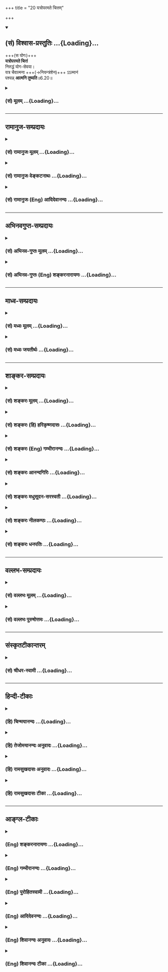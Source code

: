 +++
title = "20 यत्रोपरमते चित्तम्"

+++
<div class="js_include" newlevelforh1="2" title="(सं) विश्वास-प्रस्तुतिः" unfilled url="/mahAbhAratam/vyAsaH/shlokashaH/06-bhIShma-parva/03-bhagavad-gItA-parva/saMskRtam/vishvAsa-prastutiH/06_Atma-saMyama-yogaH_a/20_yatroparamate_chi.md">
<details open><summary><h2>(सं) विश्वास-प्रस्तुतिः ...{Loading}...</h2></summary>

+++(स योगः)+++  
**यत्रोपरमते चित्तं**  
निरुद्धं योग-सेवया।  
यत्र चैवात्मना +++(→नियन्त्रंशेन)+++ ऽऽत्मानं  
पश्यन्न् **आत्मनि तुष्यति**॥6.20॥
</details>
</div>
<div class="js_include collapsed" newlevelforh1="3" title="(सं) मूलम्" unfilled url="/mahAbhAratam/vyAsaH/shlokashaH/06-bhIShma-parva/03-bhagavad-gItA-parva/saMskRtam/mUlam/06_Atma-saMyama-yogaH_a/20_yatroparamate_chi.md">
<details><summary><h3>(सं) मूलम् ...{Loading}...</h3></summary>

यत्रोपरमते चित्तं निरुद्धं योगसेवया।  
यत्र चैवात्मनाऽऽत्मानं पश्यन्नात्मनि तुष्यति।।6.20।।
</details>
</div>


_________________
## रामानुज-सम्प्रदायः
<div class="js_include collapsed" newlevelforh1="3" title="(सं) रामानुजः मूलम्" unfilled url="/mahAbhAratam/vyAsaH/shlokashaH/06-bhIShma-parva/03-bhagavad-gItA-parva/saMskRtam/rAmAnujaH/mUlam/06_Atma-saMyama-yogaH_a/20_yatroparamate_chi.md">
<details><summary><h3>(सं) रामानुजः मूलम् ...{Loading}...</h3></summary>

।।6.20।।**योगसेवया** हेतुना सर्वत्र **निरुद्धं चित्तं यत्र** योगे
**उपरमते** अतिशयितसुखम् इदम् एव इति रमते **यत्र च** योगे **आत्मना** मनसा
**आत्मानं पश्यन्** अन्यनिरपेक्षम् **आत्मनि एव तुष्यति।**

</details>
</div>
<div class="js_include collapsed" newlevelforh1="3" title="(सं) रामानुजः वेङ्कटनाथः" unfilled url="/mahAbhAratam/vyAsaH/shlokashaH/06-bhIShma-parva/03-bhagavad-gItA-parva/saMskRtam/rAmAnujaH/venkaTanAthaH/06_Atma-saMyama-yogaH_a/20_yatroparamate_chi.md">
<details><summary><h3>(सं) रामानुजः वेङ्कटनाथः ...{Loading}...</h3></summary>

  
  
।।6.20।। पुनरपि योगदशैव आदरातिरेकाय निरतिशयपुरुषार्थत्वप्रतिपादनेन
प्रपञ्च्यते यत्र इत्यादिभिः। निरुद्धं इत्यत्र
परिगृहीतत्वविनष्टत्वादिभ्रमव्युदासाय योगसेवया हेतुना सर्वत्र
निरुद्धमित्युक्तम्। सर्वतो निरुद्धमित्युक्ते प्रवृत्तस्य निवारणमात्रं
प्रतीयेतसर्वत्र इत्युक्ते तूत्तरोत्तरप्रवृत्त्यनुदयोऽपि सिध्यतीति
सप्तमीनिर्देशः। योगसेवया निरुद्धं यत्रोपरमते इत्युक्ते योगस्य
पृथगुपादानात् यच्छब्दार्थस्य योगाद्व्यतिरेकः प्रतीयेतेति
तद्व्युदासाययोगसंज्ञितम् इति वक्ष्यमाणान्वयेनयत्र योग इत्युक्तम्। यत्र
यस्मिन् काले इति परोक्तमयुक्तम् उपरितनयच्छब्दभिन्नार्थत्वप्रसङ्गात्
प्रतिनिर्देशस्थयोगशब्दानन्वयाच्चेति भावः। यत्रोपरमते इत्यत्र यतो
विच्छिद्यत इति भ्रमापाकरणायाहअतिशयितेति। यत्र सिद्धेऽन्यत उपरमत
इत्यध्याहारेण योजना न युक्ता तथा सतिनिरुद्धं इत्यनेन पुनरुक्तिश्च
स्यात्। उपसर्गाणां च नानार्थत्वादयमेवातिशयितार्थ उपपन्नः।
आसक्तिप्रतिपादनद्वारा तात्पर्येण वायमर्थः सिध्यतीति भावः। यत्र
चैवेत्येवकारस्य यथाक्रमान्वये प्रयोजनाभावात् उचितान्वयप्रदर्शनाय
आत्मन्येव तुष्यतीत्युक्तम्। अन्यनिरपेक्षमित्यवधारणतोषशब्दाभ्यां
अर्थसिद्धोक्तिः। यद्वाआत्मानं पश्यंस्तुष्यति इत्येतावतैव विवक्षितसिद्धौ
पुनरात्मनीति निर्देशः तदन्यव्युदासार्थ इत्यभिप्रायः। आत्मनि
परमात्मानमिति योजना तु जीवयोगविषयत्वादिहासङ्गता।
अतीन्द्रियमित्युक्तत्वात् परिशेषात् औचित्याच्चबुद्धिग्राह्यम् इत्यत्र
बुद्धिं विशिनष्टि आत्मबुद्ध्येकेति। आत्यन्तिकं
पुनर्दुःखसम्भेदरहितमित्यर्थः। यदेवंविधं सुखं तद्यत्र वेत्तीत्यन्वयः।
यद्वा यत्तदिति पिण्डितं प्रसिद्ध्यतिशयार्थं तदित्येवार्थः। केचित्तु
यत्तच्छब्दान्वयप्रकारमजानन्तःसुखमात्यन्तिकं यत्र इति पठन्तिवेत्ति यत्र
इति यत्रशब्दः पूर्वोत्तरवाक्यसाधारणतया मध्ये प्रयुक्तः।
वेत्तीत्यस्यापवर्गदशानुभाव्यसुखप्रतिसन्धानपरत्वव्युदासाय
योगरूपापारोक्ष्याभिप्रायेणअनुभवतीत्युक्तम्। आत्मनि तुष्यति इति
पूर्वमितरसुखनिरपेक्षत्वपरम्। सुखमात्यन्तिकम् इत्यादिकं
तुस्वरूपसुखानुभवपरमित्यपौनरुक्त्यम्। सुखातिरेकेणेति उक्त एवाचलनहेतुरुचित
इति भावः। प्रामाणिकार्थान्न चलतीति वा सम्यक् चलतीति वा निर्वहणं मन्दम्।
योगदशायां च सुखातिरेकेण स्वरसतस्तदवस्थयैव
चिरतरावस्थानाभिधानमुचितमपेक्षितं चेत्यभिप्रायेणतत्त्वतः
इत्यस्यतद्भावादिति प्रतिपदमुक्तम्। इतरविषयनिरोधनैरपेक्ष्येयत्र इति
श्लोकेनोक्ते। तत आत्मस्वरूपसुखानुभवस्तस्य स्वरसवाहितया दुर्विच्छेदत्वं
चसुखम् इति श्लोकेनाभिहिते। अथयं लब्ध्वा इति श्लोकेन योगविरतिकालेष्वपि
तस्यैवाभिलाषपदत्वाद्बाह्यसुखाभिलाषेण दुःखेन चानास्कन्दनमुच्यत इति
विभागज्ञापनाभिप्रायेणयोगाद्विरत इत्यादिकमुक्तम्। योगदशायां तु
लाभान्तरप्रतिसन्धानमेव नास्तीति भावः। गुरुणापि
इत्युक्तगौरवव्यञ्जनायगुणवत्पुत्रवियोगादिनेत्युक्तम्। पुत्रजन्मविपत्तिभ्यां
न परं सुखदुःखयोः इति ह्याहुः। न विचाल्यते योगप्रतिकूलमवसादं न
गच्छतीत्यर्थः। दुःखसंयोगस्य वियोगस्तस्यासम्बन्धः अभाव इत्यर्थः। स च
भावान्तरमिति ज्ञापनायाह दुःखसंयोगप्रत्यनीकाकारमिति। दुःखसंयोगस्य वियोगो
यत्रेति व्यधिकरणबहुव्रीहौ फलितोक्तिरियम्। अथवा वियोगशब्दोऽत्र
वियुज्यतेऽनेनेति करणार्थघञन्तो वियोगहेतुपर इति भावः। निर्विण्णचेतसेति
पदच्छेदे संसारे तापत्रयेष्वेवेत्यध्याहारः स्यात् तत्तु सप्रयोजने
योजनान्तरे सम्भवति न युक्तम् तस्मादनिर्निण्णचेतसेति पदच्छेदः।
निश्चयशब्दोऽपि तेनैव हेतुसमर्पणेनान्वितः न तुयोक्तव्यः इत्यनेन
निरर्थकान्वयप्रसङ्गात्। अनिर्विण्णत्वहेतुश्च निश्चयः
पूर्वोक्तनिरतिशयपुरुषार्थत्वेनैव स्यात् तदेतदखिलमभिसन्धायाह स
एवमिति। एवंरूपो निरतिशयपुरुषार्थरूप इत्यर्थः। योक्तव्यः इत्युक्तत्वात्
आरम्भोपकारकत्वद्योतनायआरम्भदशायामित्युक्तम्। मनसा क्लिश्यमानस्तु समाधानं
च कामयेत्। अनिर्वेदं मुनिर्गच्छन् कुर्यादेवात्मनो हितम्। इति
ह्युच्यते।। अतो विरक्त्युपयुक्तो निर्वेदोऽन्यः अयं त्वन्यादृश
इतिहृष्टचेतसेत्युक्तम्। योक्तव्यः कर्तव्य इत्यर्थः।

</details>
</div>
<div class="js_include collapsed" newlevelforh1="3" title="(सं) रामानुजः (Eng) आदिदेवानन्दः" unfilled url="/mahAbhAratam/vyAsaH/shlokashaH/06-bhIShma-parva/03-bhagavad-gItA-parva/saMskRtam/rAmAnujaH/english/AdidevAnandaH/06_Atma-saMyama-yogaH_a/20_yatroparamate_chi.md">
<details><summary><h3>(सं) रामानुजः (Eng) आदिदेवानन्दः ...{Loading}...</h3></summary>

6.20 - 6.23 Where, through the practice of Yoga, the mind, which is subdued everywhere by such practice, 'rejoices', i.e., rejoices in surpassing felicity; and where, perceiving through Yoga 'the self
(Atman)' by 'the mind (Atman)' one is delighted by the self and indifferent to all other objects; and where, through Yoga, one 'knows',
i.e., experiences that infinite happiness which can be grasped only by the 'intellect' contemplating on the self, but is beyond the grasp of the senses; where, remaining in that Yoga, one does not 'swerve from that state,' because of the overwhelming happiness that state confers;
having gained which, he desires for it alone, even when he is awakened from Yoga, and does not hold anything else as a gain; where one is not moved even by 'the heaviest sorrow' caused by any berevaement like that of a virtuous son - let him know that disunion from all union with pain,
i.e., which forms the opposite of union with pain, is called by the term Yoga. This Yoga must be practised with the determination of its nature as such from the beginning with a mind free from despondency, i.e., with zestful exaltation.

</details>
</div>


_________________
## अभिनवगुप्त-सम्प्रदायः
<div class="js_include collapsed" newlevelforh1="3" title="(सं) अभिनव-गुप्तः मूलम्" unfilled url="/mahAbhAratam/vyAsaH/shlokashaH/06-bhIShma-parva/03-bhagavad-gItA-parva/saMskRtam/abhinava-guptaH/mUlam/06_Atma-saMyama-yogaH_a/20_yatroparamate_chi.md">
<details><summary><h3>(सं) अभिनव-गुप्तः मूलम् ...{Loading}...</h3></summary>
<div class="js_include" includetitle="false" newlevelforh1="2" unfilled="" url="/mahAbhAratam/vyAsaH/shlokashaH/06-bhIShma-parva/02-bhagavad-gItA-parva/saMskRtam/abhinava-guptaH/mUlam/06_Atma-saMyama-yogaH_a/23_taM_vidyAd.md"></div>
</details>
</div>
<div class="js_include collapsed" newlevelforh1="3" title="(सं) अभिनव-गुप्तः (Eng) शङ्करनारायणः" unfilled url="/mahAbhAratam/vyAsaH/shlokashaH/06-bhIShma-parva/03-bhagavad-gItA-parva/saMskRtam/abhinava-guptaH/english/shankaranArAyaNaH/06_Atma-saMyama-yogaH_a/20_yatroparamate_chi.md">
<details><summary><h3>(सं) अभिनव-गुप्तः (Eng) शङ्करनारायणः ...{Loading}...</h3></summary>

6.20 See Comment under 6.23

</details>
</div>


_________________
## माध्व-सम्प्रदायः
<div class="js_include collapsed" newlevelforh1="3" title="(सं) मध्वः मूलम्" unfilled url="/mahAbhAratam/vyAsaH/shlokashaH/06-bhIShma-parva/03-bhagavad-gItA-parva/saMskRtam/madhvaH/mUlam/06_Atma-saMyama-yogaH_a/20_yatroparamate_chi.md">
<details><summary><h3>(सं) मध्वः मूलम् ...{Loading}...</h3></summary>

।।6.20।। आत्मना मनसा आत्मनि देहे आत्मानं भगवन्तं पश्यन्।

</details>
</div>
<div class="js_include collapsed" newlevelforh1="3" title="(सं) मध्वः जयतीर्थः" unfilled url="/mahAbhAratam/vyAsaH/shlokashaH/06-bhIShma-parva/03-bhagavad-gItA-parva/saMskRtam/madhvaH/jayatIrthaH/06_Atma-saMyama-yogaH_a/20_yatroparamate_chi.md">
<details><summary><h3>(सं) मध्वः जयतीर्थः ...{Loading}...</h3></summary>

।।6.20।। यत्र चैवात्मना इत्यत्र पदत्रयं व्याख्याति **आत्मने**ति।
अन्वयापेक्षया व्युत्क्रमः। पश्यन्निति स्थानविवेकार्थमुक्तम्।

</details>
</div>


_________________
## शाङ्कर-सम्प्रदायः
<div class="js_include collapsed" newlevelforh1="3" title="(सं) शङ्करः मूलम्" unfilled url="/mahAbhAratam/vyAsaH/shlokashaH/06-bhIShma-parva/03-bhagavad-gItA-parva/saMskRtam/shankaraH/mUlam/06_Atma-saMyama-yogaH_a/20_yatroparamate_chi.md">
<details><summary><h3>(सं) शङ्करः मूलम् ...{Loading}...</h3></summary>

।।6.20।। **यत्र** यस्मिन् काले **उपरमते चित्तम्** उपरतिं गच्छति
**निरुद्धं** सर्वतो निवारितप्रचारं **योगसेवया** योगानुष्ठानेन **यत्र
चैव** यस्मिंश्च काले **आत्मना** समाधिपरिशुद्धेन अन्तःकरणेन **आत्मानं**
परं चैतन्यं ज्योतिःस्वरूपं **पश्यन्** उपलभमानः स्वे एव **आत्मनि
तुष्यति** तुष्टिं भजते।। किञ्च

</details>
</div>
<div class="js_include collapsed" newlevelforh1="3" title="(सं) शङ्करः (हि) हरिकृष्णदासः" unfilled url="/mahAbhAratam/vyAsaH/shlokashaH/06-bhIShma-parva/03-bhagavad-gItA-parva/saMskRtam/shankaraH/hindI/harikRShNadAsaH/06_Atma-saMyama-yogaH_a/20_yatroparamate_chi.md">
<details><summary><h3>(सं) शङ्करः (हि) हरिकृष्णदासः ...{Loading}...</h3></summary>

।।6.20।। इस प्रकार योगाभ्यासके बलसे वायुरहित स्थानमें रखे हुए दीपककी
भाँति एकाग्र किया हुआ योगसाधनसे निरुद्ध किया हुआ सब ओरसे चञ्चलतारहित
किया हुआ चित्त जिस समय उपरत होता है उपरतिको प्राप्त होता है। तथा जिस
कालमें समाधिद्वारा अति निर्मल ( स्वच्छ ) हुए अन्तःकरणसे परम चैतन्य
ज्योतिःस्वरूप आत्माका साक्षात् करता हुआ वह अपने आपमें ही संतुष्ट हो जाता
है तृप्ति लाभ कर लेता है।

</details>
</div>
<div class="js_include collapsed" newlevelforh1="3" title="(सं) शङ्करः (Eng) गम्भीरानन्दः" unfilled url="/mahAbhAratam/vyAsaH/shlokashaH/06-bhIShma-parva/03-bhagavad-gItA-parva/saMskRtam/shankaraH/english/gambhIrAnandaH/06_Atma-saMyama-yogaH_a/20_yatroparamate_chi.md">
<details><summary><h3>(सं) शङ्करः (Eng) गम्भीरानन्दः ...{Loading}...</h3></summary>

6.20 Yatra, at the time when; cittam, the mind; niruddham, restrained,
entirely prevented from wandering; uparamate, gets withdrawn;
yoga-sevaya, through the practice of Yoga; ca, and; yatra eva, just
when, at the very moment when; pasyan, by seeing, by experiencing;
atmanam, the Self, which by nature is the supreme light of
Consciousness; atmana, by the self, by the mind purified by
concentration; tusyati, one remains contented, gets delighted; atmani
eva, in one's own Self alone-. \[Samadhi is of two kinds, Samprajnata
and Asamprajnata. The concentration called right knowledge (Samprajnata)
is that which is followed by reasoning, discrimination, blisss and
unqualified egoism. Asamprajnata is that which is attained by the
constant practice of cessation of all mental activity, in which the
citta retains only the unmanifested impressions.-Cf. C. W., Vol. I,
1962, pp. 210, 212. According to A.G. the verses upto 6.20 state in a
general way the characteristics of samadhi. From the present verse to
the 25th, Asamprajnata-samadhi is introduced and defined.-Tr.\] Besides,

</details>
</div>
<div class="js_include collapsed" newlevelforh1="3" title="(सं) शङ्करः आनन्दगिरिः" unfilled url="/mahAbhAratam/vyAsaH/shlokashaH/06-bhIShma-parva/03-bhagavad-gItA-parva/saMskRtam/shankaraH/AnandagiriH/06_Atma-saMyama-yogaH_a/20_yatroparamate_chi.md">
<details><summary><h3>(सं) शङ्करः आनन्दगिरिः ...{Loading}...</h3></summary>

।।6.20।। द्विविधः समाधिः संप्रज्ञातोऽसंप्रज्ञातश्च
ध्येयैकाकारसत्त्ववृत्तिर्भेदेन कथंचिज्ज्ञायमाना संप्रज्ञातः समाधिः कथमपि
पृथगज्ञायमाना सैव सत्त्ववृत्तिरसंप्रज्ञातः समाधिः तत्र सामान्येन
समाधिलक्षणमभिधायासंप्रज्ञातस्य समाधेरधुना लक्षणं विवक्षन्नाह **एवमिति।**
काले समाध्युपलक्षिते। एवकारस्तुष्यतीत्यनेन संबध्यते। चकारस्य संबन्धमाह
**यस्मिंश्चेति।** कालस्तु पूर्ववत्। कर्मकारकत्वेन निर्दिष्टमात्मानं
तत्पदार्थत्वेन व्याचष्टे **परमिति।** आत्मनीत्यस्य त्वंपदार्थविषयत्वमाह
**स्व एवेति।** परमात्मानं प्रतीच्येव
तद्भावेनापरोक्षीकुर्वन्नतुष्टिहेत्वभावात्तुष्यत्येवेत्यर्थः। तस्मिन्काले
योगसिद्धिर्भवतीति शेषः।

</details>
</div>
<div class="js_include collapsed" newlevelforh1="3" title="(सं) शङ्करः मधुसूदन-सरस्वती" unfilled url="/mahAbhAratam/vyAsaH/shlokashaH/06-bhIShma-parva/03-bhagavad-gItA-parva/saMskRtam/shankaraH/madhusUdana-sarasvatI/06_Atma-saMyama-yogaH_a/20_yatroparamate_chi.md">
<details><summary><h3>(सं) शङ्करः मधुसूदन-सरस्वती ...{Loading}...</h3></summary>

।।6.20।। एवं सामान्येन समाधिमुक्त्वा निरोधसमाधिं विस्तरेण विवरीतुमारभते
यत्र यस्मिन्परिणामविशेषे योगसेवया योगाभ्यासपाटवेन जाते सति चित्तं
निरुद्धमेकविषयकवृत्तिप्रवाहरूपामेकाग्रतां त्यक्त्वा
निरिन्धनाग्निवदुपशाम्यन्निर्वृत्तिकतया सर्ववृत्तिनिरोधरूपेण परिणतं भवति
यत्र यस्मिंश्च परिणामे सति आत्मना
रजस्तमोऽनभिभूतशुद्धसत्त्वमात्रेणान्तःकरणेनात्मानं प्रत्यक्चैतन्यं
परमात्माभिन्नं सच्चिदानन्दघनमनन्तद्वितीयं पश्यन् वेदान्तप्रमाणजया
वृत्त्या साक्षात्कुर्वन्नात्मन्येव परमानन्दघने तुष्यति न
देहेन्द्रियसंघाते न वा तद्भोग्येऽन्यत्र। परमात्मदर्शने
सत्यतुष्टिहेत्वभावात्तुष्यत्येवेति वा। तमन्तःकरणपरिणामं
सर्वचित्तवृत्तिनिरोधरूपं योगं विद्यादिति परेणान्वयः। यत्र काल इति तु
व्याख्यानमसाधु तच्छब्दानन्वयात्।

</details>
</div>
<div class="js_include collapsed" newlevelforh1="3" title="(सं) शङ्करः नीलकण्ठः" unfilled url="/mahAbhAratam/vyAsaH/shlokashaH/06-bhIShma-parva/03-bhagavad-gItA-parva/saMskRtam/shankaraH/nIlakaNThaH/06_Atma-saMyama-yogaH_a/20_yatroparamate_chi.md">
<details><summary><h3>(सं) शङ्करः नीलकण्ठः ...{Loading}...</h3></summary>

।।6.20।।**यत्रेति।** एवं चित्तमेकाग्रीभूतं सत् योगसेवया निरुद्धं यत्र
यस्यामवस्थायामुपरमते विलीनं भवति यत्र वा आत्मना चित्तेनात्मानं
निर्विकल्पं पश्यन्नात्मनि तुष्यति न बाह्यार्थे तुष्टिं भजते।

</details>
</div>
<div class="js_include collapsed" newlevelforh1="3" title="(सं) शङ्करः धनपतिः" unfilled url="/mahAbhAratam/vyAsaH/shlokashaH/06-bhIShma-parva/03-bhagavad-gItA-parva/saMskRtam/shankaraH/dhanapatiH/06_Atma-saMyama-yogaH_a/20_yatroparamate_chi.md">
<details><summary><h3>(सं) शङ्करः धनपतिः ...{Loading}...</h3></summary>

।।6.20।। द्विविधः समाधिः संप्रज्ञातोऽसंप्रज्ञातश्चेति। तत्र
ध्येयैकाकारसत्त्ववृत्तिर्भेदेन कथंचिज्ज्ञायमाना आद्यः। कथमपि
पृथगज्ञायमाना सैव सत्त्ववृत्तिर्द्वितीयः। तत्राद्यं प्रदर्श्य इदानीं
द्वितीयस्य लक्षणं विवक्षन्नाह यत्रेति। निरुद्धं सर्वतो निवारितप्रचारं
यत्र चैव यस्मिंश्च काले आत्मना समाधिपरिशुद्धेनान्तःकरणेनात्मानं परं
तत्पदार्थ ज्योतिःस्वरुपं पश्यन्नुपलभमाः त्वंपदार्थ आत्मन्येव तुष्यति
परमात्मानं प्रत्यक्चैतन्यएव तद्भावेनापरोक्षीकुर्वन्
अतुष्टिनिदानाभावात्तुष्टिं लभत एवेत्यर्थः।

</details>
</div>


_________________
## वल्लभ-सम्प्रदायः
<div class="js_include collapsed" newlevelforh1="3" title="(सं) वल्लभः मूलम्" unfilled url="/mahAbhAratam/vyAsaH/shlokashaH/06-bhIShma-parva/03-bhagavad-gItA-parva/saMskRtam/vallabhaH/mUlam/06_Atma-saMyama-yogaH_a/20_yatroparamate_chi.md">
<details><summary><h3>(सं) वल्लभः मूलम् ...{Loading}...</h3></summary>

।।6.20।। तमेव योगं स्वरूपतः फलतश्च लक्षयति यत्रेति सार्धैस्त्रिभिः। यत्र
यस्मिन् काले योगतन्त्रसेवया निरुद्धं चित्तमुपरमते सर्वत इति
स्वरूपलक्षणमुक्तम्। तथाच पातञ्जलसूत्रम् 1।2योगश्चित्तवृत्तिनिरोधः इति।

</details>
</div>
<div class="js_include collapsed" newlevelforh1="3" title="(सं) वल्लभः पुरुषोत्तमः" unfilled url="/mahAbhAratam/vyAsaH/shlokashaH/06-bhIShma-parva/03-bhagavad-gItA-parva/saMskRtam/vallabhaH/puruShottamaH/06_Atma-saMyama-yogaH_a/20_yatroparamate_chi.md">
<details><summary><h3>(सं) वल्लभः पुरुषोत्तमः ...{Loading}...</h3></summary>

  
  
।।6.20।। यस्मिन् योगे मनश्चञ्चलं न भवति स कीदृशो योगः इत्यपेक्षायामाह
यत्रेति सार्धैस्त्रिभिः। यत्र यस्यामवस्थायां योगसेवया
भावात्मकसंयोगरूपभगवत्सेवया स्वभोगादिभ्यो निरुद्धं चित्तमुपरमते
संयोगावस्थाभावरूपसमीपे रमते। यत्र चावस्थाविशेषे विविधभावस्फूर्तावात्मना
भावरूपेणाऽऽत्मानं भावरूपं पश्यन् आत्मन्येव भावरूप एव तुष्यतितं
योगसंज्ञितं विद्यात् इति तुर्ये 23 श्लोकत्रयस्याऽन्वयः।  
  

</details>
</div>


_________________
## संस्कृतटीकान्तरम्
<div class="js_include collapsed" newlevelforh1="3" title="(सं) श्रीधर-स्वामी" unfilled url="/mahAbhAratam/vyAsaH/shlokashaH/06-bhIShma-parva/03-bhagavad-gItA-parva/saMskRtam/shrIdhara-svAmI/06_Atma-saMyama-yogaH_a/20_yatroparamate_chi.md">
<details><summary><h3>(सं) श्रीधर-स्वामी ...{Loading}...</h3></summary>

।।6.20।। यं संन्यासमिति प्राहुर्योगं तं विद्धि पाण्डवेत्यादौ कर्मैव
योगशब्देनोक्तं नात्यश्नतस्तु योगोस्तीत्यादौ तु समाधिर्योगशब्देनोक्तः।
तत्र मुख्यो योगः क इत्यपेक्षायां समाधिमेव स्वरूपतः फलतश्च लक्षयन्स एव
मुख्यो योग इत्याह **यत्रेति सार्धैस्त्रिभिः।** यत्र यस्मिन्नवस्थाविशेषे
योगाभ्यासेन निरुद्धं चित्तमुपरतं भवतीति योगस्य स्वरूपलक्षणमुक्तम्। तथाच
पातञ्जलं सूत्रम्योगश्चित्तवृत्तिनिरोधः इति। इष्टप्राप्तिलक्षणेन फलेन
तमेव लक्षयति। यत्र च यस्मिन्नवस्थाविशेषे आत्मना शुद्धेन मनसात्मानमेव
पश्यति नतु देहादि पश्यंश्चात्मन्येव तुष्यति नतु विषयेषु। यत्रेत्यादीनां
यच्छब्दानां तं योगसंज्ञितं विद्यादिति चतुर्थेनान्वयः।

</details>
</div>


_________________
## हिन्दी-टीकाः
<div class="js_include collapsed" newlevelforh1="3" title="(हि) चिन्मयानन्दः" unfilled url="/mahAbhAratam/vyAsaH/shlokashaH/06-bhIShma-parva/03-bhagavad-gItA-parva/hindI/chinmayAnandaH/06_Atma-saMyama-yogaH_a/20_yatroparamate_chi.md">
<details><summary><h3>(हि) चिन्मयानन्दः ...{Loading}...</h3></summary>

।।6.20।। No commentary.

</details>
</div>
<div class="js_include collapsed" newlevelforh1="3" title="(हि) तेजोमयानन्दः अनुवादः" unfilled url="/mahAbhAratam/vyAsaH/shlokashaH/06-bhIShma-parva/03-bhagavad-gItA-parva/hindI/tejomayAnandaH/anuvAdaH/06_Atma-saMyama-yogaH_a/20_yatroparamate_chi.md">
<details><summary><h3>(हि) तेजोमयानन्दः अनुवादः ...{Loading}...</h3></summary>

।।6.20।। योगका सेवन करनेसे जिस अवस्थामें निरुध्द चित्त उपराम हो जाता है
तथा जिस अवस्थामें स्वयं अपने-आपमें अपने-आपको देखता हुआ अपने-आपमें
सन्तुष्ट हो जाता है।।

</details>
</div>
<div class="js_include collapsed" newlevelforh1="3" title="(हि) रामसुखदासः अनुवादः" unfilled url="/mahAbhAratam/vyAsaH/shlokashaH/06-bhIShma-parva/03-bhagavad-gItA-parva/hindI/rAmasukhadAsaH/anuvAdaH/06_Atma-saMyama-yogaH_a/20_yatroparamate_chi.md">
<details><summary><h3>(हि) रामसुखदासः अनुवादः ...{Loading}...</h3></summary>

।।6.20।। योगका सेवन करनेसे जिस अवस्थामें निरुद्ध चित्त उपराम हो जाता है
तथा जिस अवस्थामें स्वयं अपने-आप से अपने-आपको देखता हुआ अपने-आपमें ही
सन्तुष्ट हो जाता है।

</details>
</div>
<div class="js_include collapsed" newlevelforh1="3" title="(हि) रामसुखदासः टीका" unfilled url="/mahAbhAratam/vyAsaH/shlokashaH/06-bhIShma-parva/03-bhagavad-gItA-parva/hindI/rAmasukhadAsaH/TIkA/06_Atma-saMyama-yogaH_a/20_yatroparamate_chi.md">
<details><summary><h3>(हि) रामसुखदासः टीका ...{Loading}...</h3></summary>

।।6.20।।***व्याख्या--*'यत्रोपरमते चित्तं ৷৷. पश्यन्नात्मनि
तुष्यति'--**ध्यानयोगमें पहले 'मनको केवल स्वरूपमें ही लगाना है' यह धारणा
होती है। ऐसी धारणा होनेके बाद स्वरूपके सिवाय दूसरी कोई वृत्ति पैदा हो भी
जाय, तो उसकी उपेक्षा करके उसे हटा देने और चित्तको केवल स्वरूपमें ही
लगानेसे जब मनका प्रवाह केवल स्वरूपमें ही लग जाता है, तब उसको ध्यान कहते
हैं। ध्यानके समय ध्याता, ध्यान और ध्येय--यह त्रिपुटी रहती है अर्थात्
साधक ध्यानके समय अपनेको ध्याता (ध्यान करनेवाला) मानता है, स्वरूपमें
तद्रूप होनेवाली वृत्तिको ध्यान मानता है और साध्यरूप स्वरूपको ध्येय मानता
है। तात्पर्य है कि जबतक इन तीनोंका अलग-अलग ज्ञान रहता है, तबतक वह
'ध्यान' कहलाता है। ध्यानमें ध्येयकी मुख्यता होनेके कारण साधक पहले
अपनेमें ध्यातापना भूल जाता है। फिर ध्यानकी वृत्ति भी भूल जाता है।
अन्तमें केवल ध्येय ही जाग्रत् रहता है। इसको 'समाधि' कहते हैं। यह
'संप्रज्ञातसमाधि' है जो चित्तकी एकाग्र अवस्थामें होती है। इस समाधिके
दीर्घकालके अभ्याससे फिर 'असंप्रज्ञात-समाधि' होती है। इन दोनों
समाधियोंमें भेद यह है कि जबतक ध्येय, ध्येयका नाम और नाम-नामीका
सम्बन्ध--ये तीनों चीजें रहती हैं, तबतक वह 'संप्रज्ञात-समाधि' होती है।
इसीको चित्तकी 'एकाग्र' अवस्था कहते हैं। परन्तु जब नामकी स्मृति न रहकर
केवल नामी (ध्येय) रह जाता है, तब वह 'असंप्रज्ञात-समाधि' होती है। इसीको
चित्तकी 'निरुद्ध' अवस्था कहते हैं। निरुद्ध अवस्थाकी समाधि दो तरहकी होती
है--सबीज और निर्बीज। जिसमें संसारकी सूक्ष्म वासना रहती है, वह 'सबीज
समाधि' कहलाती है। सूक्ष्म वासनाके कारण सबीज समाधिमें सिद्धियाँ प्रकट हो
जाती हैं। ये सिद्धियाँ सांसारिक दृष्टिसे तो ऐश्वर्य हैं, पर पारमार्थिक
दृष्टिसे (चेतन-तत्त्वकी प्राप्तिमें) विघ्न हैं। ध्यानयोगी जब इन
सिद्धियोंको निस्तत्त्व समझकर इनसे उपराम हो जाता है, तब उसकी 'निर्बीज
समाधि' होती है, जिसका यहाँ (इस श्लोकमें)

</details>
</div>


_________________
## आङ्ग्ल-टीकाः
<div class="js_include collapsed" newlevelforh1="3" title="(Eng) शङ्करनारायणः" unfilled url="/mahAbhAratam/vyAsaH/shlokashaH/06-bhIShma-parva/03-bhagavad-gItA-parva/english/shankaranArAyaNaH/06_Atma-saMyama-yogaH_a/20_yatroparamate_chi.md">
<details><summary><h3>(Eng) शङ्करनारायणः ...{Loading}...</h3></summary>

6.20. Where the mind, well-restrained through Yoga-practice, remains iet; again where, observing, by the self, nothing but the Self, he
(Yogi) is satisfied in the Self;

</details>
</div>
<div class="js_include collapsed" newlevelforh1="3" title="(Eng) गम्भीरानन्दः" unfilled url="/mahAbhAratam/vyAsaH/shlokashaH/06-bhIShma-parva/03-bhagavad-gItA-parva/english/gambhIrAnandaH/06_Atma-saMyama-yogaH_a/20_yatroparamate_chi.md">
<details><summary><h3>(Eng) गम्भीरानन्दः ...{Loading}...</h3></summary>

6.20 At the time when the mind restrained through the practice of Yoga gets withdrawn, and just when by seeing the Self by the self one remains contented in the Self alone \[A.G. construes the word eva (certainly)
with tusyati (remains contented).-Tr.\];

</details>
</div>
<div class="js_include collapsed" newlevelforh1="3" title="(Eng) पुरोहितस्वामी" unfilled url="/mahAbhAratam/vyAsaH/shlokashaH/06-bhIShma-parva/03-bhagavad-gItA-parva/english/purohitasvAmI/06_Atma-saMyama-yogaH_a/20_yatroparamate_chi.md">
<details><summary><h3>(Eng) पुरोहितस्वामी ...{Loading}...</h3></summary>

6.20 There, where the whole nature is seen in the light of the Self,
where the man abides within his Self and is satisfied there, its functions restrained by its union with the Divine, the mind finds rest.

</details>
</div>
<div class="js_include collapsed" newlevelforh1="3" title="(Eng) आदिदेवनन्दः" unfilled url="/mahAbhAratam/vyAsaH/shlokashaH/06-bhIShma-parva/03-bhagavad-gItA-parva/english/AdidevanandaH/06_Atma-saMyama-yogaH_a/20_yatroparamate_chi.md">
<details><summary><h3>(Eng) आदिदेवनन्दः ...{Loading}...</h3></summary>

6.20 Where the mind, controlled by the practice of Yoga, rests and where seeing the self by the self one is delighted by the self only;

</details>
</div>
<div class="js_include collapsed" newlevelforh1="3" title="(Eng) शिवानन्दः अनुवादः" unfilled url="/mahAbhAratam/vyAsaH/shlokashaH/06-bhIShma-parva/03-bhagavad-gItA-parva/english/shivAnandaH/anuvAdaH/06_Atma-saMyama-yogaH_a/20_yatroparamate_chi.md">
<details><summary><h3>(Eng) शिवानन्दः अनुवादः ...{Loading}...</h3></summary>

6.20 When the mind, restrained by the practice of Yoga attains to quietude and when seeing the Self by the self, he is satisfied in his own Self.

</details>
</div>
<div class="js_include collapsed" newlevelforh1="3" title="(Eng) शिवानन्दः टीका" unfilled url="/mahAbhAratam/vyAsaH/shlokashaH/06-bhIShma-parva/03-bhagavad-gItA-parva/english/shivAnandaH/TIkA/06_Atma-saMyama-yogaH_a/20_yatroparamate_chi.md">
<details><summary><h3>(Eng) शिवानन्दः टीका ...{Loading}...</h3></summary>

6.20 यत्र where; उपरमते attains ietude; चित्तम् mind; निरुद्धम्
restrained; योगसेवया by the practice of Yoga; यत्र where; च and; एव
only; आत्मना by the Self; आत्मानम् the Self; पश्यन् seeing; आत्मनि in the Self; तुष्यति is satisfied.Commentary The verses 20; 21; 22 and 23 must be taken together.When the mind is completely withdrawn from the objects of the senses; supreme peace reigns within the heart. When the mind becomes ite steady by constant and protracted practice of concentration the Yogi beholds the Supreme Self by the mind which is rendered pure and onepointed and attains to supreme satisfaction in the Self within.

</details>
</div>
